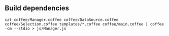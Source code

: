 ## Build dependencies

    cat coffee/Manager.coffee coffee/DataSource.coffee coffee/Selection.coffee templates/*.coffee coffee/main.coffee | coffee -cm --stdio > js/Manager.js
